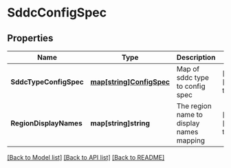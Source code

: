 # SddcConfigSpec

## Properties
Name | Type | Description | Notes
------------ | ------------- | ------------- | -------------
**SddcTypeConfigSpec** | [**map[string]ConfigSpec**](ConfigSpec.md) | Map of sddc type to config spec | [optional] [default to null]
**RegionDisplayNames** | **map[string]string** | The region name to display names mapping | [optional] [default to null]

[[Back to Model list]](../README.md#documentation-for-models) [[Back to API list]](../README.md#documentation-for-api-endpoints) [[Back to README]](../README.md)

